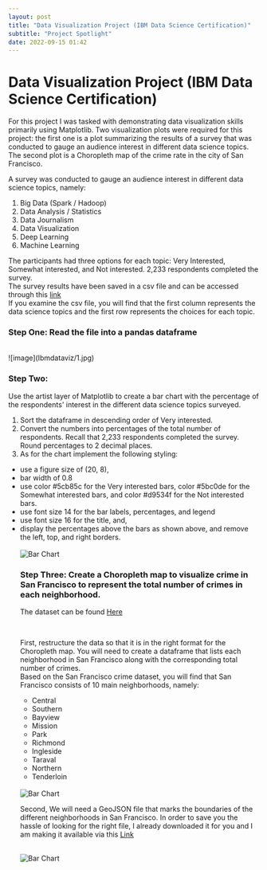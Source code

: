 ```yaml
---
layout: post
title: "Data Visualization Project (IBM Data Science Certification)"
subtitle: "Project Spotlight"
date: 2022-09-15 01:42
---
```


<h1>Data Visualization Project (IBM Data Science Certification)</h1>

<p>For this project I was tasked with demonstrating  data visualization skills primarily using Matplotlib. Two visualization plots were required for this project: the first one is a plot summarizing the results of a survey that was conducted to gauge an audience interest in different data science topics. The second plot is a Choropleth map of the crime rate in the city of San Francisco.</p>

<p>A survey was conducted to gauge an audience interest in different data science topics, namely:</p>
<ol>
<li>Big Data (Spark / Hadoop)</li>
<li> Data Analysis / Statistics</li>
<li> Data Journalism</li>
<li> Data Visualization</li>
<li>Deep Learning</li>
<li>Machine Learning</li>
</ol>
<p>The participants had three options for each topic: Very Interested, Somewhat interested, and Not interested. 2,233 respondents completed the survey.<br>
The survey results have been saved in a csv file and can be accessed through this  <a href="https://cocl.us/datascience_survey_data">link</a><br>
If you examine the csv file, you will find that the first column represents the data science topics and the first row represents the choices for each topic.</p>

<h3> Step One: Read the file into a pandas dataframe </h3>
<br>
![image](Ibmdataviz/1.jpg)

<br>
<h3> Step Two: </h3><p>Use the artist layer of Matplotlib to create a bar chart with the percentage of the respondents' interest in the different data science topics surveyed.</p>

<ol>
<li> Sort the dataframe in descending order of Very interested.</li>
<li>Convert the numbers into percentages of the total number of respondents. Recall that 2,233 respondents completed the survey. Round percentages to 2 decimal places.</li>
<li> As for the chart implement the following styling:</li>
</ol>
<ul>
<li> use a figure size of (20, 8),</li>
<li> bar width of 0.8</li>
<li> use color #5cb85c for the Very interested bars, color #5bc0de for the Somewhat interested bars, and color #d9534f for the Not interested bars.</li>
<li> use font size 14 for the bar labels, percentages, and legend</li>
<li> use font size 16 for the title, and,</li>
<li> display the percentages above the bars as shown above, and remove the left, top, and right borders.</li>

<br>
<image src="Ibmdataviz/2.jpg" alt="Bar Chart" width="500" height="300">

<br>
<h3>Step Three: Create a Choropleth map to visualize crime in San Francisco to represent the total number of crimes in each neighborhood.</h3>
<p> The dataset can be found <a href="https://cocl.us/sanfran_crime_dataset"> Here</a></p>
<br>
<p>First, restructure the data so that it is in the right format for the Choropleth map. You will need to create a dataframe that lists each neighborhood in San Francisco along with the corresponding total number of crimes.<br>
Based on the San Francisco crime dataset, you will find that San Francisco consists of 10 main neighborhoods, namely:</p>
<ul>
<li> Central</li>
<li> Southern</li>
<li> Bayview</li>
<li> Mission</li>
<li>Park</li>
<li> Richmond</li>
<li>Ingleside</li>
<li>Taraval</li>
<li>Northern</li>
<li> Tenderloin</li>
</ul>
<br>

<!-- ![image](Ibmdataviz/3.jpg) -->
<image src="Ibmdataviz/3.jpg" alt="Bar Chart" width="500" height="300">
<br>

<p>Second,
We will need a GeoJSON file that marks the boundaries of the different neighborhoods in San Francisco. In order to save you the hassle of looking for the right file, I already downloaded it for you and I am making it available via this <a href="https://cocl.us/sanfran_geojson">Link</a> </p><br>

<!-- ![image](Ibmdataviz/4.jpg) -->
<image src="Ibmdataviz/4.jpg" alt="Bar Chart" width="500" height="300">
